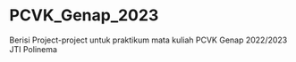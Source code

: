 # PCVK_Genap_2023
Berisi Project-project untuk praktikum mata kuliah PCVK Genap 2022/2023 JTI Polinema
